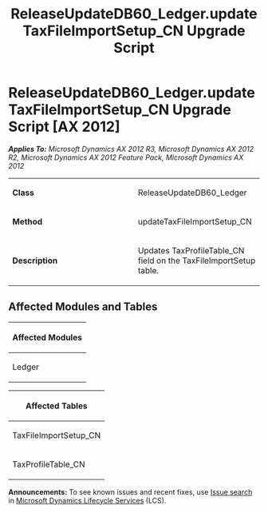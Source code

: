 ﻿---
title: ReleaseUpdateDB60_Ledger.updateTaxFileImportSetup_CN Upgrade Script
TOCTitle: ReleaseUpdateDB60_Ledger.updateTaxFileImportSetup_CN Upgrade Script
ms:assetid: 22275004-b474-fe45-940f-ddc242204e49
ms:mtpsurl: https://msdn.microsoft.com/en-us/library/JJ684938(v=AX.60)
ms:contentKeyID: 49707140
ms.date: 05/18/2015
mtps_version: v=AX.60
---

# ReleaseUpdateDB60\_Ledger.updateTaxFileImportSetup\_CN Upgrade Script [AX 2012]


_**Applies To:** Microsoft Dynamics AX 2012 R3, Microsoft Dynamics AX 2012 R2, Microsoft Dynamics AX 2012 Feature Pack, Microsoft Dynamics AX 2012_

<table>
<colgroup>
<col style="width: 50%" />
<col style="width: 50%" />
</colgroup>
<tbody>
<tr class="odd">
<td><p><strong>Class</strong></p></td>
<td><p>ReleaseUpdateDB60_Ledger</p></td>
</tr>
<tr class="even">
<td><p><strong>Method</strong></p></td>
<td><p>updateTaxFileImportSetup_CN</p></td>
</tr>
<tr class="odd">
<td><p><strong>Description</strong></p></td>
<td><p>Updates TaxProfileTable_CN field on the TaxFileImportSetup table.</p></td>
</tr>
</tbody>
</table>


## Affected Modules and Tables

<table>
<colgroup>
<col style="width: 100%" />
</colgroup>
<thead>
<tr class="header">
<th><p>Affected Modules</p></th>
</tr>
</thead>
<tbody>
<tr class="odd">
<td><p>Ledger</p></td>
</tr>
</tbody>
</table>


<table>
<colgroup>
<col style="width: 100%" />
</colgroup>
<thead>
<tr class="header">
<th><p>Affected Tables</p></th>
</tr>
</thead>
<tbody>
<tr class="odd">
<td><p>TaxFileImportSetup_CN</p></td>
</tr>
<tr class="even">
<td><p>TaxProfileTable_CN</p></td>
</tr>
</tbody>
</table>

  
**Announcements:** To see known issues and recent fixes, use [Issue search](http://go.microsoft.com/fwlink/?linkid=389258) in [Microsoft Dynamics Lifecycle Services](http://go.microsoft.com/fwlink/?linkid=306505) (LCS).

